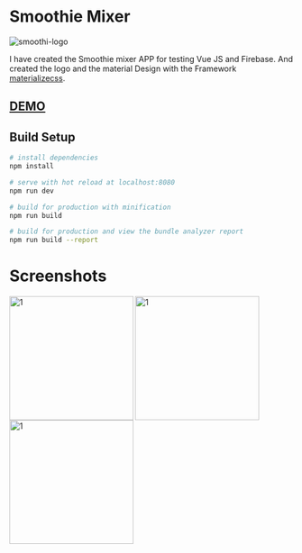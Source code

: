 # Smoothie Mixer

![smoothi-logo](https://user-images.githubusercontent.com/6087113/48301111-8a61a200-e4e8-11e8-8d51-30b701baa75a.png)


I have created the Smoothie mixer APP for testing Vue JS and Firebase. And created the logo and the material Design with the Framework [materializecss](https://materializecss.com).

## [DEMO](https://smoothie-mixer.firebaseapp.com)


## Build Setup

``` bash
# install dependencies
npm install

# serve with hot reload at localhost:8080
npm run dev

# build for production with minification
npm run build

# build for production and view the bundle analyzer report
npm run build --report
```
# Screenshots

<img align="left" width="220" alt="1" src="https://user-images.githubusercontent.com/6087113/48088903-7b86a100-e203-11e8-84ae-fbe967e7d3a8.png">

<img align="left" width="220" alt="1" src="https://user-images.githubusercontent.com/6087113/48088986-ad980300-e203-11e8-9435-c56ecec16601.png">

<img align="left" width="220" alt="1" src="https://user-images.githubusercontent.com/6087113/48089016-c30d2d00-e203-11e8-926a-4ff3d7de5047.png">
